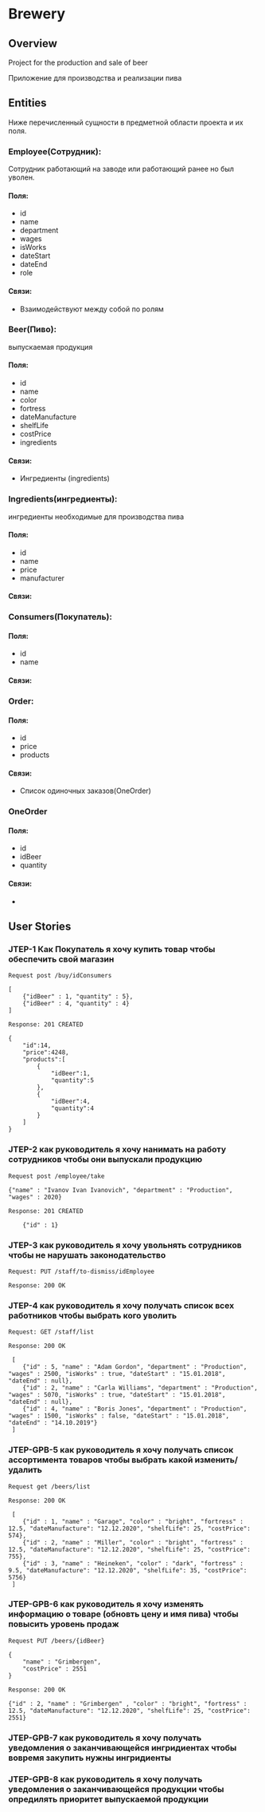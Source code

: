 # Brewery
## Overview
Project for the production and sale of beer

Приложение для производства и реализации пива 
## Entities
Ниже перечисленный сущности в предметной области проекта и их поля.
### Employee(Сотрудник):
Сотрудник работающий на заводе или работающий ранее но был уволен.
#### Поля:
* id
* name
* department
* wages
* isWorks
* dateStart
* dateEnd
* role
#### Связи:
* Взаимодействуют между собой по ролям     
### Beer(Пиво):
выпускаемая продукция
#### Поля:
* id
* name
* color
* fortress
* dateManufacture
* shelfLife
* costPrice
* ingredients
#### Связи:     
* Ингредиенты (ingredients)
### Ingredients(ингредиенты):
ингредиенты необходимые для производства пива
#### Поля:
* id
* name
* price
* manufacturer
#### Связи:  
  
### Consumers(Покупатель):
#### Поля:
* id
* name  
#### Связи:   
### Order:
#### Поля:
* id
* price
* products   
#### Связи:  
* Список одиночных заказов(OneOrder)
### OneOrder
#### Поля:
* id
* idBeer
* quantity
#### Связи: 
*      
## User Stories
### JTEP-1 Как Покупатель я хочу купить товар чтобы обеспечить свой магазин
`Request post /buy/idConsumers`

    [
        {"idBeer" : 1, "quantity" : 5},
        {"idBeer" : 4, "quantity" : 4}          
    ]
`Response: 201 CREATED`

    { 
        "id":14,
        "price":4248,
        "products":[ 
            { 
                "idBeer":1,
                "quantity":5
            },
            { 
                "idBeer":4,
                "quantity":4
            }
        ]
    }
    
    
### JTEP-2 как руководитель я хочу нанимать на работу сотрудников чтобы они выпускали продукцию
`Request post /employee/take`

    {"name" : "Ivanov Ivan Ivanovich", "department" : "Production", "wages" : 2020}
    
`Response: 201 CREATED`

        {"id" : 1}
     
### JTEP-3 как руководитель я хочу увольнять сотрудников чтобы не нарушать законодательство
`Request: PUT /staff/to-dismiss/idEmployee`

`Response: 200 OK`
     
### JTEP-4 как руководитель я хочу получать список всех работников чтобы выбрать кого уволить
`Request: GET /staff/list`

`Response: 200 OK`

     [
        {"id" : 5, "name" : "Adam Gordon", "department" : "Production", "wages" : 2500, "isWorks" : true, "dateStart" : "15.01.2018", "dateEnd" : null},
        {"id" : 2, "name" : "Carla Williams", "department" : "Production", "wages" : 5070, "isWorks" : true, "dateStart" : "15.01.2018", "dateEnd" : null},
        {"id" : 4, "name" : "Boris Jones", "department" : "Production", "wages" : 1500, "isWorks" : false, "dateStart" : "15.01.2018", "dateEnd" : "14.10.2019"}         
     ]
     
    
### JTEP-GPB-5 как руководитель я хочу получать список ассортимента товаров чтобы выбрать какой изменить/удалить
`Request get /beers/list`

`Response: 200 OK`

     [
        {"id" : 1, "name" : "Garage", "color" : "bright", "fortress" : 12.5, "dateManufacture": "12.12.2020", "shelfLife": 25, "costPrice": 574},   
        {"id" : 2, "name" : "Miller", "color" : "bright", "fortress" : 12.5, "dateManufacture": "12.12.2020", "shelfLife": 25, "costPrice": 755},
        {"id" : 3, "name" : "Heineken", "color" : "dark", "fortress" : 9.5, "dateManufacture": "12.12.2020", "shelfLife": 35, "costPrice": 5756}       
     ]
    
### JTEP-GPB-6 как руководитель я хочу изменять информацию о товаре (обновть цену и имя пива) чтобы повысить уровень продаж

`Request PUT /beers/{idBeer}`

    {
        "name" : "Grimbergen",
        "costPrice" : 2551   
    }
    	
`Response: 200 OK`
       
    {"id" : 2, "name" : "Grimbergen" , "color" : "bright", "fortress" : 12.5, "dateManufacture": "12.12.2020", "shelfLife": 25, "costPrice": 2551}

             
### JTEP-GPB-7 как руководитель я хочу получать уведомления о заканчивающейся ингридиентах чтобы вовремя закупить нужны ингридиенты
   
### JTEP-GPB-8 как руководитель я хочу получать уведомления о заканчивающейся продукции чтобы опредилять приоритет выпускаемой продукции





